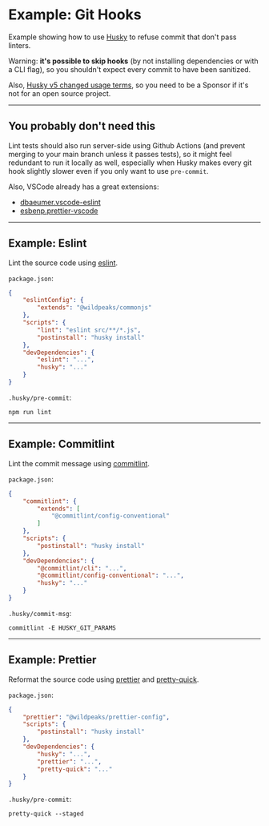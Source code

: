 # Example: Git Hooks

Example showing how to use [Husky](https://www.npmjs.com/package/husky)
to refuse commit that don't pass linters.

Warning: **it's possible to skip hooks** (by not installing dependencies or with a CLI flag),
so you shouldn't expect every commit to have been sanitized.

Also, [Husky v5 changed usage terms](https://dev.to/typicode/what-s-new-in-husky-5-32g5),
so you need to be a Sponsor if it's not for an open source project.


---
## You probably don't need this

Lint tests should also run server-side using Github Actions (and prevent merging to your main branch unless it passes tests),
so it might feel redundant to run it locally as well, especially when Husky makes every git hook slightly slower
even if you only want to use `pre-commit`.

Also, VSCode already has a great extensions:
 - [dbaeumer.vscode-eslint](https://marketplace.visualstudio.com/items?itemName=dbaeumer.vscode-eslint)
 - [esbenp.prettier-vscode](https://marketplace.visualstudio.com/items?itemName=esbenp.prettier-vscode)


---
## Example: Eslint

Lint the source code using [eslint](https://www.npmjs.com/package/eslint).

`package.json`:
````json
{
	"eslintConfig": {
		"extends": "@wildpeaks/commonjs"
	},
	"scripts": {
		"lint": "eslint src/**/*.js",
		"postinstall": "husky install"
	},
	"devDependencies": {
		"eslint": "...",
		"husky": "..."
	}
}
````

`.husky/pre-commit`:
````
npm run lint
````


---
## Example: Commitlint

Lint the commit message using [commitlint](https://www.npmjs.com/package/commitlint).

`package.json`:
````json
{
	"commitlint": {
		"extends": [
			"@commitlint/config-conventional"
		]
	},
	"scripts": {
		"postinstall": "husky install"
	},
	"devDependencies": {
		"@commitlint/cli": "...",
		"@commitlint/config-conventional": "...",
		"husky": "..."
	}
}
````

`.husky/commit-msg`:
````
commitlint -E HUSKY_GIT_PARAMS
````


---
## Example: Prettier

Reformat the source code using [prettier](https://www.npmjs.com/package/prettier)
and [pretty-quick](https://www.npmjs.com/package/pretty-quick).

`package.json`:
````json
{
	"prettier": "@wildpeaks/prettier-config",
	"scripts": {
		"postinstall": "husky install"
	},
	"devDependencies": {
		"husky": "...",
		"prettier": "...",
		"pretty-quick": "..."
	}
}
````

`.husky/pre-commit`:
````
pretty-quick --staged
````
